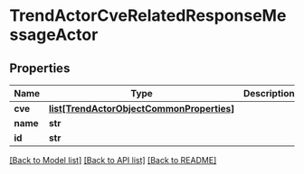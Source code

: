 # TrendActorCveRelatedResponseMessageActor

## Properties
Name | Type | Description | Notes
------------ | ------------- | ------------- | -------------
**cve** | [**list[TrendActorObjectCommonProperties]**](TrendActorObjectCommonProperties.md) |  | [optional] 
**name** | **str** |  | [optional] 
**id** | **str** |  | [optional] 

[[Back to Model list]](../README.md#documentation-for-models) [[Back to API list]](../README.md#documentation-for-api-endpoints) [[Back to README]](../README.md)


